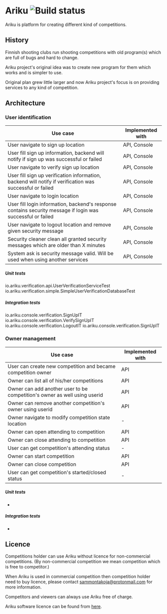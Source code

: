 # Ariku ![Build status](https://travis-ci.org/sammontakoja/Ariku.svg?branch=master)

Ariku is platform for creating different kind of competitions.

## History

Finnish shooting clubs run shooting competitions with old program(s) which are full of bugs
and hard to change.

Ariku project's original idea was to create new program for them which works and is simpler to use.

Original plan grew little larger and now Ariku project's focus is on providing services to any kind of competition.

## Architecture

### User identification

|Use case   | Implemented with|
|---|---|
|User navigate to sign up location | API, Console |
|User fill sign up information, backend will notify if sign up was successful or failed | API, Console |
|User navigate to verify sign up location | API, Console |
|User fill sign up verification information, backend will notify if verification was successful or failed | API, Console |
|User navigate to login location | API, Console |
|User fill login information, backend's response contains security message if login was successful or failed | API, Console |
|User navigate to logout location and remove given security message | API, Console |
|Security cleaner clean all granted security messages which are older than X minutes | API, Console |
|System ask is security message valid. Will be used when using another services | API, Console |

##### Unit tests
io.ariku.verification.api.UserVerificationServiceTest
io.ariku.verification.simple.SimpleUserVerificationDatabaseTest

##### Integration tests
io.ariku.console.verification.SignUpIT
io.ariku.console.verification.VerifySignUpIT
io.ariku.console.verification.LogoutIT
io.ariku.console.verification.SignUpIT

### Owner management

|Use case   | Implemented with |
|---|---|
|User can create new competition and became competition owner | API |
|Owner can list all of his/her competitions | API |
|Owner can add another user to be competition's owner as well using userid | API |
|Owner can remove another competition's owner using userid | API |
|Owner navigate to modify competition state location | - |
|Owner can open attending to competition | API |
|Owner can close attending to competition | API |
|User can get competition's attending status  | - |
|Owner can start competition | API |
|Owner can close competition | API |
|User can get competition's started/closed status  | - |

##### Unit tests
-

##### Integration tests
-

## Licence

Competitions holder can use Ariku without licence for non-commercial competitions.
(By non-commercial competition we mean competition which is free to competitor.)

When Ariku is used in commercial competition then competition holder need to buy licence,
please contact sammontakoja@protonmail.com for more information.

Competitors and viewers can always use Ariku free of charge.

Ariku software licence can be found from [here](LICENSE).